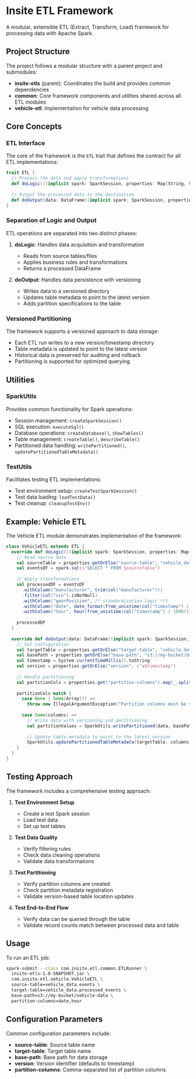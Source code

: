 # Insite ETL Framework

A modular, extensible ETL (Extract, Transform, Load) framework for processing data with Apache Spark.

## Project Structure

The project follows a modular structure with a parent project and submodules:

- **insite-etls** (parent): Coordinates the build and provides common dependencies
- **common**: Core framework components and utilities shared across all ETL modules
- **vehicle-etl**: Implementation for vehicle data processing

## Core Concepts

### ETL Interface

The core of the framework is the `ETL` trait that defines the contract for all ETL implementations:

```scala
trait ETL {
  // Process the data and apply transformations
  def doLogic()(implicit spark: SparkSession, properties: Map[String, String]): DataFrame
  
  // Output the processed data to the destination
  def doOutput(data: DataFrame)(implicit spark: SparkSession, properties: Map[String, String]): Unit
}
```

### Separation of Logic and Output

ETL operations are separated into two distinct phases:

1. **doLogic**: Handles data acquisition and transformation
    - Reads from source tables/files
    - Applies business rules and transformations
    - Returns a processed DataFrame

2. **doOutput**: Handles data persistence with versioning
    - Writes data to a versioned directory
    - Updates table metadata to point to the latest version
    - Adds partition specifications to the table

### Versioned Partitioning

The framework supports a versioned approach to data storage:

- Each ETL run writes to a new version/timestamp directory
- Table metadata is updated to point to the latest version
- Historical data is preserved for auditing and rollback
- Partitioning is supported for optimized querying

## Utilities

### SparkUtils

Provides common functionality for Spark operations:

- Session management: `createSparkSession()`
- SQL execution: `executeSql()`
- Database operations: `createDatabase()`, `showTables()`
- Table management: `createTable()`, `describeTable()`
- Partitioned data handling: `writePartitioned()`, `updatePartitionedTableMetadata()`

### TestUtils

Facilitates testing ETL implementations:

- Test environment setup: `createTestSparkSession()`
- Test data loading: `loadTestData()`
- Test cleanup: `cleanupTestEnv()`

## Example: Vehicle ETL

The Vehicle ETL module demonstrates implementation of the framework:

```scala
class VehicleETL extends ETL {
  override def doLogic()(implicit spark: SparkSession, properties: Map[String, String]): DataFrame = {
    // Read source data
    val sourceTable = properties.getOrElse("source-table", "vehicle_datalake.events")
    val eventsDF = spark.sql(s"SELECT * FROM $sourceTable")
    
    // Apply transformations
    val processedDF = eventsDF
      .withColumn("manufacturer", trim(col("manufacturer")))
      .filter(col("vin").isNotNull)
      .withColumn("gearPosition", /* standardization logic */)
      .withColumn("date", date_format(from_unixtime(col("timestamp") / 1000), "yyyy-MM-dd"))
      .withColumn("hour", hour(from_unixtime(col("timestamp") / 1000)))
      
    processedDF
  }
  
  override def doOutput(data: DataFrame)(implicit spark: SparkSession, properties: Map[String, String]): Unit = {
    // Get configuration
    val targetTable = properties.getOrElse("target-table", "vehicle_datalake.processed_events")
    val basePath = properties.getOrElse("base-path", "s3://my-bucket/data")
    val timestamp = System.currentTimeMillis().toString
    val version = properties.getOrElse("version", s"v$timestamp")
    
    // Handle partitioning
    val partitionCols = properties.get("partition-columns").map(_.split(",").map(_.trim))
    
    partitionCols match {
      case None | Some(Array()) => 
        throw new IllegalArgumentException("Partition columns must be specified")
        
      case Some(columns) => 
        // Write data with versioning and partitioning
        val partitionValues = SparkUtils.writePartitioned(data, basePath, version, columns)
        
        // Update table metadata to point to the latest version
        SparkUtils.updatePartitionedTableMetadata(targetTable, columns, partitionValues, basePath, version)
    }
  }
}
```

## Testing Approach

The framework includes a comprehensive testing approach:

1. **Test Environment Setup**
    - Create a test Spark session
    - Load test data
    - Set up test tables

2. **Test Data Quality**
    - Verify filtering rules
    - Check data cleaning operations
    - Validate data transformations

3. **Test Partitioning**
    - Verify partition columns are created
    - Check partition metadata registration
    - Validate version-based table location updates

4. **Test End-to-End Flow**
    - Verify data can be queried through the table
    - Validate record counts match between processed data and table

## Usage

To run an ETL job:

```bash
spark-submit --class com.insite.etl.common.ETLRunner \
  insite-etls-1.0-SNAPSHOT.jar \
  com.insite.etl.vehicle.VehicleETL \
  source-table=vehicle_data.events \
  target-table=vehicle_data.processed_events \
  base-path=s3://my-bucket/vehicle-data \
  partition-columns=date,hour
```

## Configuration Parameters

Common configuration parameters include:

- **source-table**: Source table name
- **target-table**: Target table name
- **base-path**: Base path for data storage
- **version**: Version identifier (defaults to timestamp)
- **partition-columns**: Comma-separated list of partition columns